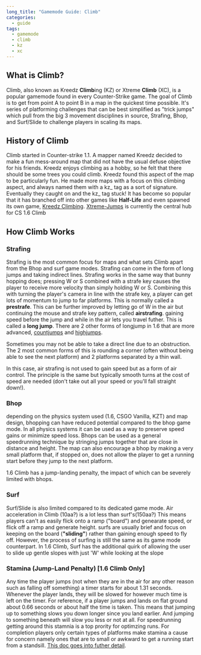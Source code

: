 ```yaml
---
long_title: "Gamemode Guide: Climb"
categories:
  - guide
tags:
  - gamemode
  - climb
  - kz
  - xc
---
```

## What is Climb?

Climb, also known as Kreedz **Climb**ing (KZ) or Xtreme **Climb** (XC), is a popular gamemode found in every Counter-Strike game. The goal of Climb is to get from point A to point B in a map in the quickest time possible. It's series of platforming challenges that can be best simplified as "trick jumps" which pull from the big 3 movement disciplines in source, Strafing, Bhop, and Surf/Slide to challenge players in scaling its maps. 

## History of Climb

Climb started in Counter-strike 1.1. A mapper named Kreedz decided to make a fun mess-around map that did not have the usual defuse objective for his friends. Kreedz enjoys climbing as a hobby, so he felt that there should be some trees you could climb. Kreedz found this aspect of the map to be particularly fun. He made more maps with a focus on this climbing aspect, and always named them with a kz_ tag as a sort of signature. Eventually they caught on and the kz_ tag stuck! It has become so popular that it has branched off into other games like **Half-Life** and even spawned its own game, [Kreedz Climbing](https://store.steampowered.com/app/626680/Kreedz_Climbing/). [Xtreme-Jumps](https://xtreme-jumps.eu/news.php) is currently the central hub for CS 1.6 Climb

## How Climb Works

### Strafing
Strafing is the most common focus for maps and what sets Climb apart from the Bhop and surf game modes. Strafing can come in the form of long jumps and taking indirect lines. 
Strafing works in the same way that bunny hopping does; pressing W or S combined with a strafe key causes the player to receive more velocity than simply holding W or S. Combining this with turning the player's camera in line with the strafe key, a player can get lots of momentum to jump to far platforms. This is normally called a **prestrafe**. This can be further improved by letting go of W in the air but continuing the mouse and strafe key pattern, called **airstrafing**. gaining speed before the jump and while in the air lets you travel futher. This is called a **long jump**. There are 2 other forms of longjump in 1.6 that are more advanced, [countjumps](https://kz-rush.com/en/page/countjump-physics) and [highjumps](https://kz-rush.com/page/highjump-physics). 

Sometimes you may not be able to take a direct line due to an obstruction. The 2 most common forms of this is rounding a corner (often without being able to see the next platform) and 2 platforms separated by a thin wall. 

In this case, air strafing is not used to gain speed but as a form of air control. The principle is the same but typically smooth turns at the cost of speed are needed (don't take out all your speed or you'll fall straight down!).

### Bhop
depending on the physics system used (1.6, CSGO Vanilla, KZT) and map design, bhopping can have reduced potential compared to the bhop game mode. In all physics systems it can be used as a way to preserve speed gains or minimize speed loss. 
Bhops can be used as a general speedrunning technique by stringing jumps together that are close in distance and height. 
The map can also encourage a bhop by making a very small platform that, if stopped on, does not allow the player to get a running start before they jump to the next platform. 

1.6 Climb has a jump-landing penalty, the impact of which can be severely limited with bhops. 

### Surf
Surf/Slide is also limited compared to its dedicated game mode. Air acceleration in Climb  (10aa?) is a lot less than surf's(150aa?)
This means players can't as easily flick onto a ramp ("board") and genearate speed, or flick off a ramp and generate height. surfs are usually brief and focus on keeping on the board (**"sliding"**) rather than gaining enough speed to fly off. However, the process of surfing is still the same as its game mode counterpart.
In 1.6 Climb, Surf has the additional quirk of allowing the user to slide up gentle slopes with just 'W' while looking at the slope


### Stamina (Jump-Land Penalty) [1.6 Climb Only]
Any time the player jumps (not when they are in the air for any other reason such as falling off something) a timer starts for about 1.31 seconds. 
Whenever the player lands, they will be slowed for however much time is left on the timer.
For reference, if a player jumps and lands on flat ground about 0.66 seconds or about half the time is taken.
This means that jumping up to something slows you down longer since you land earlier. And jumping to something beneath will slow you less or not at all.
For speedrunning getting around this stamnia is a top prority for optimzing runs. For completion players only certain types of platforms make stamina a cause for concern namely ones that are to small or awkward to get a running start from a standsill.
[This doc goes into futher detail](https://kzguide.gitlab.io/techniques/stamina/).

